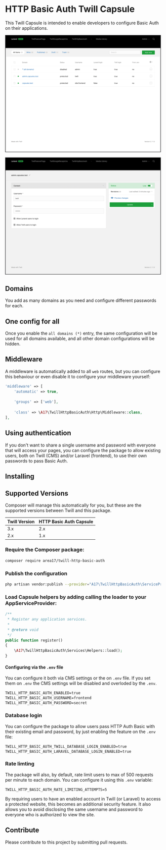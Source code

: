 # HTTP Basic Auth Twill Capsule

This Twill Capsule is intended to enable developers to configure Basic Auth on their applications.

![screenshot 1](docs/screenshot01.png)

![screenshot 2](docs/screenshot02.png)

## Domains

You add as many domains as you need and configure different passwords for each.

## One config for all

Once you enable the `all domains (*)` entry, the same configuration will be used for all domains available, and all other domain configurations will be hidden.

## Middleware

A middleware is automatically added to all `web` routes, but you can configure this behaviour or even disable it to configure your middleware yourself:

``` php
'middleware' => [
    'automatic' => true,

    'groups' => ['web'],

    'class' => \A17\TwillHttpBasicAuth\Http\Middleware::class,
],
```

## Using authentication

If you don't want to share a single username and password with everyone that will access your pages, you can configure the package to allow existing users, both on Twill (CMS) and/or Laravel (frontend), to use their own passwords to pass Basic Auth.

## Installing

## Supported Versions
Composer will manage this automatically for you, but these are the supported versions between Twill and this package.

| Twill Version | HTTP Basic Auth Capsule |
|---------------|-------------------------|
| 3.x           | 2.x                     |
| 2.x           | 1.x                     |

### Require the Composer package:

``` bash
composer require area17/twill-http-basic-auth
```

### Publish the configuration

``` bash
php artisan vendor:publish --provider="A17\TwillHttpBasicAuth\ServiceProvider"
```

### Load Capsule helpers by adding calling the loader to your AppServiceProvider:

``` php
/**
 * Register any application services.
 *
 * @return void
 */
public function register()
{
    \A17\TwillHttpBasicAuth\Services\Helpers::load();
}
```

#### Configuring via the `.env` file

You can configure it both via CMS settings or the on `.env` file. If you set them on `.env` the CMS settings will be disabled and overloded by the `.env`.

```dotenv
TWILL_HTTP_BASIC_AUTH_ENABLED=true
TWILL_HTTP_BASIC_AUTH_USERNAME=frontend
TWILL_HTTP_BASIC_AUTH_PASSWORD=secret
```

### Database login
You can configure the package to allow users pass HTTP Auth Basic with their existing email and password, by just enabling the feature on the `.env` file:

```dotenv
TWILL_HTTP_BASIC_AUTH_TWILL_DATABASE_LOGIN_ENABLED=true
TWILL_HTTP_BASIC_AUTH_LARAVEL_DATABASE_LOGIN_ENABLED=true
```

### Rate limting

The package will also, by default, rate limit users to max of 500 requests per minute to each domain. You can configure it using this `.env` variable:

```dotenv
TWILL_HTTP_BASIC_AUTH_RATE_LIMITING_ATTEMPTS=5
```

By requiring users to have an enabled account in Twill (or Laravel) to access a protected website, this becomes an additional security feature. It also allows you to avoid disclosing the same username and password to everyone who is authorized to view the site.

## Contribute

Please contribute to this project by submitting pull requests.

